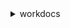 <details><summary>workdocs</summary><blockquote>

- **<details><summary>abort-document-version-upload</summary><blockquote>**

  * --authentication-token
  * --document-id
  * --version-id
  * --cli-input-json
  * --cli-input-yaml
  * --generate-cli-skeleton


- **<details><summary>activate-user</summary><blockquote>**

  * --user-id
  * --authentication-token
  * --cli-input-json
  * --cli-input-yaml
  * --generate-cli-skeleton


- **<details><summary>add-resource-permissions</summary><blockquote>**

  * --authentication-token
  * --resource-id
  * --principals
  * --notification-options
  * --cli-input-json
  * --cli-input-yaml
  * --generate-cli-skeleton


- **<details><summary>create-comment</summary><blockquote>**

  * --authentication-token
  * --document-id
  * --version-id
  * --parent-id
  * --thread-id
  * --text
  * --visibility
  * --notify-collaborators
  * --no-notify-collaborators
  * --cli-input-json
  * --cli-input-yaml
  * --generate-cli-skeleton


- **<details><summary>create-custom-metadata</summary><blockquote>**

  * --authentication-token
  * --resource-id
  * --version-id
  * --custom-metadata
  * --cli-input-json
  * --cli-input-yaml
  * --generate-cli-skeleton


- **<details><summary>create-folder</summary><blockquote>**

  * --authentication-token
  * --name
  * --parent-folder-id
  * --cli-input-json
  * --cli-input-yaml
  * --generate-cli-skeleton


- **<details><summary>create-labels</summary><blockquote>**

  * --resource-id
  * --labels
  * --authentication-token
  * --cli-input-json
  * --cli-input-yaml
  * --generate-cli-skeleton


- **<details><summary>create-notification-subscription</summary><blockquote>**

  * --organization-id
  * --protocol
  * --subscription-type
  * --notification-endpoint
  * --cli-input-json
  * --cli-input-yaml
  * --generate-cli-skeleton


- **<details><summary>create-user</summary><blockquote>**

  * --organization-id
  * --username
  * --email-address
  * --given-name
  * --surname
  * --password
  * --time-zone-id
  * --storage-rule
  * --authentication-token
  * --cli-input-json
  * --cli-input-yaml
  * --generate-cli-skeleton


- **<details><summary>deactivate-user</summary><blockquote>**

  * --user-id
  * --authentication-token
  * --cli-input-json
  * --cli-input-yaml
  * --generate-cli-skeleton


- **<details><summary>delete-comment</summary><blockquote>**

  * --authentication-token
  * --document-id
  * --version-id
  * --comment-id
  * --cli-input-json
  * --cli-input-yaml
  * --generate-cli-skeleton


- **<details><summary>delete-custom-metadata</summary><blockquote>**

  * --authentication-token
  * --resource-id
  * --version-id
  * --keys
  * --delete-all
  * --no-delete-all
  * --cli-input-json
  * --cli-input-yaml
  * --generate-cli-skeleton


- **<details><summary>delete-document</summary><blockquote>**

  * --authentication-token
  * --document-id
  * --cli-input-json
  * --cli-input-yaml
  * --generate-cli-skeleton


- **<details><summary>delete-folder</summary><blockquote>**

  * --authentication-token
  * --folder-id
  * --cli-input-json
  * --cli-input-yaml
  * --generate-cli-skeleton


- **<details><summary>delete-folder-contents</summary><blockquote>**

  * --authentication-token
  * --folder-id
  * --cli-input-json
  * --cli-input-yaml
  * --generate-cli-skeleton


- **<details><summary>delete-labels</summary><blockquote>**

  * --resource-id
  * --authentication-token
  * --labels
  * --delete-all
  * --no-delete-all
  * --cli-input-json
  * --cli-input-yaml
  * --generate-cli-skeleton


- **<details><summary>delete-notification-subscription</summary><blockquote>**

  * --subscription-id
  * --organization-id
  * --cli-input-json
  * --cli-input-yaml
  * --generate-cli-skeleton


- **<details><summary>delete-user</summary><blockquote>**

  * --authentication-token
  * --user-id
  * --cli-input-json
  * --cli-input-yaml
  * --generate-cli-skeleton


- **<details><summary>describe-activities</summary><blockquote>**

  * --authentication-token
  * --start-time
  * --end-time
  * --organization-id
  * --activity-types
  * --resource-id
  * --user-id
  * --include-indirect-activities
  * --no-include-indirect-activities
  * --cli-input-json
  * --cli-input-yaml
  * --starting-token
  * --page-size
  * --max-items
  * --generate-cli-skeleton


- **<details><summary>describe-comments</summary><blockquote>**

  * --authentication-token
  * --document-id
  * --version-id
  * --cli-input-json
  * --cli-input-yaml
  * --starting-token
  * --page-size
  * --max-items
  * --generate-cli-skeleton


- **<details><summary>describe-document-versions</summary><blockquote>**

  * --authentication-token
  * --document-id
  * --include
  * --fields
  * --cli-input-json
  * --cli-input-yaml
  * --starting-token
  * --page-size
  * --max-items
  * --generate-cli-skeleton


- **<details><summary>describe-folder-contents</summary><blockquote>**

  * --authentication-token
  * --folder-id
  * --sort
  * --order
  * --type
  * --include
  * --cli-input-json
  * --cli-input-yaml
  * --starting-token
  * --page-size
  * --max-items
  * --generate-cli-skeleton


- **<details><summary>describe-groups</summary><blockquote>**

  * --authentication-token
  * --search-query
  * --organization-id
  * --cli-input-json
  * --cli-input-yaml
  * --starting-token
  * --page-size
  * --max-items
  * --generate-cli-skeleton


- **<details><summary>describe-notification-subscriptions</summary><blockquote>**

  * --organization-id
  * --cli-input-json
  * --cli-input-yaml
  * --starting-token
  * --page-size
  * --max-items
  * --generate-cli-skeleton


- **<details><summary>describe-resource-permissions</summary><blockquote>**

  * --authentication-token
  * --resource-id
  * --principal-id
  * --cli-input-json
  * --cli-input-yaml
  * --starting-token
  * --page-size
  * --max-items
  * --generate-cli-skeleton


- **<details><summary>describe-root-folders</summary><blockquote>**

  * --authentication-token
  * --cli-input-json
  * --cli-input-yaml
  * --starting-token
  * --page-size
  * --max-items
  * --generate-cli-skeleton


- **<details><summary>describe-users</summary><blockquote>**

  * --authentication-token
  * --organization-id
  * --user-ids
  * --include
  * --order
  * --sort
  * --fields
  * --user-query
  * --cli-input-json
  * --cli-input-yaml
  * --starting-token
  * --page-size
  * --max-items
  * --generate-cli-skeleton


- **<details><summary>get-current-user</summary><blockquote>**

  * --authentication-token
  * --cli-input-json
  * --cli-input-yaml
  * --generate-cli-skeleton


- **<details><summary>get-document</summary><blockquote>**

  * --authentication-token
  * --document-id
  * --include-custom-metadata
  * --no-include-custom-metadata
  * --cli-input-json
  * --cli-input-yaml
  * --generate-cli-skeleton


- **<details><summary>get-document-path</summary><blockquote>**

  * --authentication-token
  * --document-id
  * --limit
  * --fields
  * --marker
  * --cli-input-json
  * --cli-input-yaml
  * --generate-cli-skeleton


- **<details><summary>get-document-version</summary><blockquote>**

  * --authentication-token
  * --document-id
  * --version-id
  * --fields
  * --include-custom-metadata
  * --no-include-custom-metadata
  * --cli-input-json
  * --cli-input-yaml
  * --generate-cli-skeleton


- **<details><summary>get-folder</summary><blockquote>**

  * --authentication-token
  * --folder-id
  * --include-custom-metadata
  * --no-include-custom-metadata
  * --cli-input-json
  * --cli-input-yaml
  * --generate-cli-skeleton


- **<details><summary>get-folder-path</summary><blockquote>**

  * --authentication-token
  * --folder-id
  * --limit
  * --fields
  * --marker
  * --cli-input-json
  * --cli-input-yaml
  * --generate-cli-skeleton


- **<details><summary>get-resources</summary><blockquote>**

  * --authentication-token
  * --user-id
  * --collection-type
  * --limit
  * --marker
  * --cli-input-json
  * --cli-input-yaml
  * --generate-cli-skeleton


- **<details><summary>help</summary><blockquote>**

  * 


- **<details><summary>initiate-document-version-upload</summary><blockquote>**

  * --authentication-token
  * --id
  * --name
  * --content-created-timestamp
  * --content-modified-timestamp
  * --content-type
  * --document-size-in-bytes
  * --parent-folder-id
  * --cli-input-json
  * --cli-input-yaml
  * --generate-cli-skeleton


- **<details><summary>remove-all-resource-permissions</summary><blockquote>**

  * --authentication-token
  * --resource-id
  * --cli-input-json
  * --cli-input-yaml
  * --generate-cli-skeleton


- **<details><summary>remove-resource-permission</summary><blockquote>**

  * --authentication-token
  * --resource-id
  * --principal-id
  * --principal-type
  * --cli-input-json
  * --cli-input-yaml
  * --generate-cli-skeleton


- **<details><summary>update-document</summary><blockquote>**

  * --authentication-token
  * --document-id
  * --name
  * --parent-folder-id
  * --resource-state
  * --cli-input-json
  * --cli-input-yaml
  * --generate-cli-skeleton


- **<details><summary>update-document-version</summary><blockquote>**

  * --authentication-token
  * --document-id
  * --version-id
  * --version-status
  * --cli-input-json
  * --cli-input-yaml
  * --generate-cli-skeleton


- **<details><summary>update-folder</summary><blockquote>**

  * --authentication-token
  * --folder-id
  * --name
  * --parent-folder-id
  * --resource-state
  * --cli-input-json
  * --cli-input-yaml
  * --generate-cli-skeleton


- **<details><summary>update-user</summary><blockquote>**

  * --authentication-token
  * --user-id
  * --given-name
  * --surname
  * --type
  * --storage-rule
  * --time-zone-id
  * --locale
  * --grant-poweruser-privileges
  * --cli-input-json
  * --cli-input-yaml
  * --generate-cli-skeleton


</blockquote></details>
</blockquote></details>
</blockquote></details>
</blockquote></details>
</blockquote></details>
</blockquote></details>
</blockquote></details>
</blockquote></details>
</blockquote></details>
</blockquote></details>
</blockquote></details>
</blockquote></details>
</blockquote></details>
</blockquote></details>
</blockquote></details>
</blockquote></details>
</blockquote></details>
</blockquote></details>
</blockquote></details>
</blockquote></details>
</blockquote></details>
</blockquote></details>
</blockquote></details>
</blockquote></details>
</blockquote></details>
</blockquote></details>
</blockquote></details>
</blockquote></details>
</blockquote></details>
</blockquote></details>
</blockquote></details>
</blockquote></details>
</blockquote></details>
</blockquote></details>
</blockquote></details>
</blockquote></details>
</blockquote></details>
</blockquote></details>
</blockquote></details>
</blockquote></details>
</blockquote></details>
</blockquote></details>
</blockquote></details>
